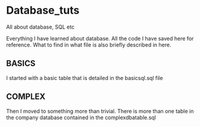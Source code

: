 # Database_tuts
All about database, SQL etc

Everything I have learned about database. All the code I have saved here for reference.
What to find in what file is also briefly described in here.

## BASICS
I started with a basic table that is detailed in the basicsql.sql file

## COMPLEX
Then I moved to something more than trivial. There is more than one table in the company database
contained in the complexdbatable.sql

